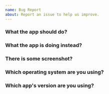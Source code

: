 ```yaml
---
name: Bug Report
about: Report an issue to help us improve.
---
```


### What the app should do?
<!-- Describe the expected behavior of the application -->

### What the app is doing instead?
<!-- Describe the current behavior of the application -->

### There is some screenshot?
<!-- Put some screenshot if available. It can be a link to video too -->

### Which operating system are you using?
<!-- Windows 11, Ubuntu 23.10, etc -->

### Which app's version are you using?
<!-- 2.0.0, 3.0.0, etc -->
